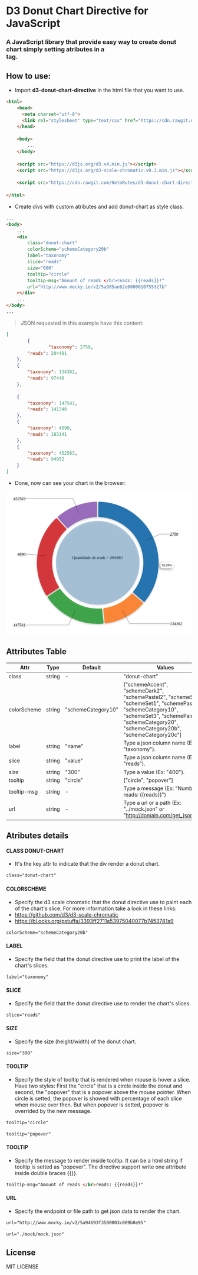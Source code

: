 # D3 Donut Chart Directive for JavaScript

### A JavaScript library that provide easy way to create donut chart simply setting atributes in a <div> tag.

## How to use:
- Import **d3-donut-chart-directive** in the html file that you want to use.

```html
<htnl>
    <head>
      <meta charset="utf-8">
      <link rel="stylesheet" type="text/css" href="https://cdn.rawgit.com/NetoRutes/d3-donut-chart-directive-js/fe7abafb/style/d3-donut-chart.min.css">
    </head>

    <body>
        ...
    </body>

    <script src="https://d3js.org/d3.v4.min.js"></script>
    <script src="https://d3js.org/d3-scale-chromatic.v0.3.min.js"></script>

    <script src="https://cdn.rawgit.com/NetoRutes/d3-donut-chart-directive-js/fe7abafb/script/d3-donut-chart.min.js"></script>

</htnl>
```

- Create divs with custom atributes and add donut-chart as style class.
```html
...
<body>
    ...
    <div 
        class="donut-chart" 
        colorScheme="schemeCategory20b"
        label="taxonomy"
        slice="reads"
        size="600"
        tooltip="circle"
        tooltip-msg="Amount of reads </br>reads: {{reads}}!"
        url="http://www.mocky.io/v2/5a985ae62e000001075532fb" 
    ></div>
    ...
</body>
...
```

> JSON requested in this example have this content:

```json
[
        {
                "taxonomy": 2759,
		"reads": 294481
	},
	{
		"taxonomy": 134362,
		"reads": 97446
	},

	{
		"taxonomy": 147541,
		"reads": 141340
	},
	{
		"taxonomy": 4890,
		"reads": 183141
	},
	{
		"taxonomy": 452563,
		"reads": 94952
	}
]
```

- Done, now can see your chart in the browser:

![N|Solid](./resources/donut_chart.png)


## Attributes Table
| Attr | Type | Default | Values | Required |
| ------ | ------ | ------ | ------ | ------ |
| class | string | - | "donut-chart" | True |
| colorScheme | string | "schemeCategory10" | ["schemeAccent", "schemeDark2", "schemePastel2", "schemeSet2", "schemeSet1", "schemePastel1", "schemeCategory10", "schemeSet3", "schemePaired", "schemeCategory20", "schemeCategory20b", "schemeCategory20c"] | False |
| label | string | "name" | Type a json column name (Ex: "taxonomy"). | False |
| slice | string | "value" | Type a json column name (Ex: "reads"). | False |
| size | string | "300" | Type a value (Ex: "400"). | False |
| tooltip | string | "circle" | ["circle", "popover"] | False |
| tooltip-msg | string | - | Type a message (Ex: "Number of reads: {{reads}}") | False |
| url | string | - | Type a url or a path (Ex: "../mock.json" or "http://domain.com/get_json_file") | True |


## Atributes details

#### **CLASS DONUT-CHART** 
- It's the key attr to indicate that the div render a donut chart.
```html
class="donut-chart"
```

#### **COLORSCHEME** 
- Specify the d3 scale chromatic that the donut directive use to paint each of the chart's slice. For more information take a look in these links: 
- https://github.com/d3/d3-scale-chromatic  
- https://bl.ocks.org/pstuffa/3393ff2711a53975040077b7453781a9

```html
colorScheme="schemeCategory20b"
```

#### **LABEL** 
- Specify the field that the donut directive use to print the label of the chart's slices.
```html
label="taxonomy"
```

#### **SLICE** 
- Specify the field that the donut directive use to render the chart's slices.
```html
slice="reads"
```

#### **SIZE** 
- Specify the size (height/width) of the donut chart.
```html
size="300"
```

#### **TOOLTIP** 
- Specify the style of tooltip that is rendered when mouse is hover a slice. 
Have two styles: First the "circle" that is a circle inside the donut and second, the "popover" that is a popover above the mouse pointer. When circle is setted, the popover is showed with percentage of each slice when mouse over then. But when popover is setted, popover is overrided by the new message.
```html
tooltip="circle"
```
```html
tooltip="popover"
```

#### **TOOLTIP** 
- Specify the message to render inside tooltip. It can be a html string if tooltip is setted as "popover". The directive support write one attribute inside double braces {{}}.
```html
tooltip-msg="Amount of reads </br>reads: {{reads}}!"
```

#### **URL** 
- Specify the endpoint or file path to get json data to render the chart.
```html
url="http://www.mocky.io/v2/5a94693f3500003c009b0e95"
```
```html
url="./mock/mock.json"
```

## License

MIT LICENSE


